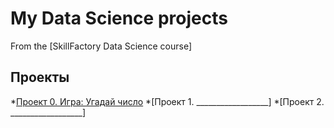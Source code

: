 # My Data Science projects

From the [SkillFactory Data Science course]

## Проекты

*[Проект 0. Игра: Угадай число](https://github.com/KOMPOT123/sf_data_science/tree/main/HW1)
*[Проект 1. __________________]
*[Проект 2. __________________]